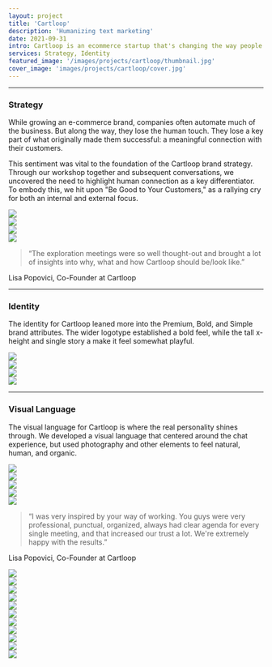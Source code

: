 ```yaml
---
layout: project
title: 'Cartloop'
description: 'Humanizing text marketing'
date: 2021-09-31
intro: Cartloop is an ecommerce startup that's changing the way people interact with brands. Instead of automated messages (or chat bots), Cartloop is helping brands grow by creating super-personalized experiences throughout the entire shopping journey. We worked with Cartloop to create a new brand strategy and visual identity. We also created a unique visual language that would scale across various touchpoints like website, illustrations, and social media. <p>Collaborators&#x3a; <a target="_blank" href="https://studiomightymighty.com/">Ryan Harrison</a></p>
services: Strategy, Identity
featured_image: '/images/projects/cartloop/thumbnail.jpg'
cover_image: 'images/projects/cartloop/cover.jpg'
---
```


<hr class="span-12" />

<div class="span-12 md-span-6">
    <h3 class="displayLarge">Strategy</h3>
</div>

<div class="span-12 md-span-6 md-start-7">
    <p>While growing an e-commerce brand, companies often automate much of the business. But along the way, they lose the human touch. They lose a key part of what originally made them successful: a meaningful connection with their customers.</p>
    <p>This sentiment was vital to the foundation of the Cartloop brand strategy. Through our workshop together and subsequent conversations, we uncovered the need to highlight human connection as a key differentiator. To embody this, we hit upon "Be Good to Your Customers," as a rallying cry for both an internal and external focus.</p>
</div>

<div class="span-12 pt1">
    <img src="{{ '/images/projects/cartloop/tagline.jpg' | relative_url }}" />
</div>

<div class="span-12 sm-span-6 pt1 lg-pt2">
     <img src="{{ '/images/projects/cartloop/attributes.jpg' | relative_url }}" />
</div>
<div class="span-12 sm-span-6 sm-start-7 pt1 lg-pt2">
    <img src="{{ '/images/projects/cartloop/chatbox.jpg' | relative_url }}" />
</div>

<div class="span-12 pt1 lg-pt2 mb10">
    <img src="{{ '/images/projects/cartloop/summary.jpg' | relative_url }}" />
</div>

<div class="span-12 md-span-10 pb6 mb6 mt10">
    <blockquote><span>“</span>The exploration meetings were so well thought-out and brought a lot of insights into why, what and how Cartloop should be/look like.”</blockquote>
    <p>Lisa Popovici, Co-Founder at Cartloop</p>
</div>

<hr class="span-12" />

<div class="span-12 md-span-6">
    <h3 class="displayLarge">Identity</h3>
</div>

<div class="span-12 md-span-6 md-start-7">
    <p>The identity for Cartloop leaned more into the Premium, Bold, and Simple brand attributes. The wider logotype established a bold feel, while the tall x-height and single story a make it feel somewhat playful.</p>
</div>

<div class="span-12 pt1 lg-pt2 mb10">
    <img src="{{ '/images/projects/cartloop/logo.jpg' | relative_url }}" />
</div>

<div class="span-12 sm-span-6 pt1 lg-pt2">
     <img src="{{ '/images/projects/cartloop/icon.jpg' | relative_url }}" />
</div>
<div class="span-12 sm-span-6 sm-start-7 pt1 lg-pt2">
    <img src="{{ '/images/projects/cartloop/gradient-mark.jpg' | relative_url }}" />
</div>

<div class="span-12 pt1 lg-pt2 mb10">
    <img src="{{ '/images/projects/cartloop/pins.jpg' | relative_url }}" />
</div>

<hr class="span-12" />

<div class="span-12 md-span-6">
    <h3 class="displayLarge">Visual Language</h3>
</div>

<div class="span-12 md-span-6 md-start-7">
    <p>The visual language for Cartloop is where the real personality shines through. We developed a visual language that centered around the chat experience, but used photography and other elements to feel natural, human, and organic.</p>
</div>

<div class="span-12 sm-span-6 pt1 lg-pt2">
     <img src="{{ '/images/projects/cartloop/color-wheel.jpg' | relative_url }}" />
</div>
<div class="span-12 sm-span-6 sm-start-7 pt1 lg-pt2">
    <img src="{{ '/images/projects/cartloop/gradient-map.jpg' | relative_url }}" />
</div>

<div class="span-12 pt1 lg-pt2">
    <img src="{{ '/images/projects/cartloop/colors.jpg' | relative_url }}" />
</div>

<div class="span-12 sm-span-6 pt1 lg-pt2">
     <img src="{{ '/images/projects/cartloop/roobert.jpg' | relative_url }}" />
</div>
<div class="span-12 sm-span-6 sm-start-7 pt1 lg-pt2">
    <img src="{{ '/images/projects/cartloop/inter.jpg' | relative_url }}" />
</div>

<div class="span-12 md-span-10 pb6 mb6 mt10">
    <blockquote><span>“</span>I was very inspired by your way of working. You guys were very professional, punctual, organized, always had clear agenda for every single meeting, and that increased our trust a lot. We're extremely happy with the results.”</blockquote>
    <p>Lisa Popovici, Co-Founder at Cartloop</p>
</div>

<div class="span-12 pt1 lg-pt2">
    <img src="{{ '/images/projects/cartloop/visual-language.jpg' | relative_url }}" />
</div>

<div class="span-12 sm-span-6 pt1 lg-pt2">
     <img src="{{ '/images/projects/cartloop/photography-1.jpg' | relative_url }}" />
</div>
<div class="span-12 sm-span-6 sm-start-7 pt1 lg-pt2">
    <img src="{{ '/images/projects/cartloop/photography-2.jpg' | relative_url }}" />
</div>

<div class="span-12 sm-span-6 pt1 lg-pt2">
     <img src="{{ '/images/projects/cartloop/photography-3.jpg' | relative_url }}" />
</div>
<div class="span-12 sm-span-6 sm-start-7 pt1 lg-pt2">
    <img src="{{ '/images/projects/cartloop/photography-4.jpg' | relative_url }}" />
</div>

<div class="span-12 pt1 lg-pt2">
    <img src="{{ '/images/projects/cartloop/product.jpg' | relative_url }}" />
</div>

<div class="span-12 sm-span-6 pt1 lg-pt2">
     <img src="{{ '/images/projects/cartloop/illustration-1.jpg' | relative_url }}" />
</div>
<div class="span-12 sm-span-6 sm-start-7 pt1 lg-pt2">
    <img src="{{ '/images/projects/cartloop/illustration-2.jpg' | relative_url }}" />
</div>

<div class="span-12 sm-span-6 pt1 lg-pt2">
     <img src="{{ '/images/projects/cartloop/illustration-3.jpg' | relative_url }}" />
</div>
<div class="span-12 sm-span-6 sm-start-7 pt1 lg-pt2">
    <img src="{{ '/images/projects/cartloop/illustration-4.jpg' | relative_url }}" />
</div>

<div class="span-12 pt1 lg-pt2">
    <img src="{{ '/images/projects/cartloop/website.jpg' | relative_url }}" />
</div>